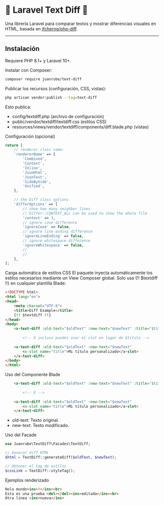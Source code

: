 # 📘 Laravel Text Diff 📘

Una librería Laravel para comparar textos y mostrar diferencias visuales en HTML, basada en [jfcherng/php-diff](https://github.com/jfcherng/php-diff).

---

## Instalación

Requiere PHP 8.1+ y Laravel 10+.

Instalar con Composer:

```bash
composer require juanrube/text-diff
```

Publicar los recursos (configuración, CSS, vistas):

```bash
php artisan vendor:publish --tag=text-diff
```
Esto publica:

* config/textdiff.php (archivo de configuración)
* public/vendor/textdiff/textdiff.css (estilos CSS)
* resources/views/vendor/textdiff/components/diff.blade.php (vistas)

Configuración (opcional)

```php
return [
    // renderer class name:
    'rendererName' => [
        'Combined',
        'Context',
        'Inline',
        'JsonHtml',
        'JsonText',
        'SideBySide',
        'Unified',
    ],

    // the Diff class options
    'differOptions' => [
        // show how many neighbor lines
        // Differ::CONTEXT_ALL can be used to show the whole file
        'context' => 3,
        // ignore case difference
        'ignoreCase' => false,
        // ignore line ending difference
        'ignoreLineEnding' => false,
        // ignore whitespace difference
        'ignoreWhitespace' => false,
        //
        //
    ],
];
```

Carga automática de estilos CSS
El paquete inyecta automáticamente los estilos necesarios mediante un View Composer global.
Solo usa {!! $textdiff !!} en cualquier plantilla Blade:

```html
<!DOCTYPE html>
<html lang="en">
<head>
    <meta charset="UTF-8">
    <title>Diff Example</title>
    {!! $textdiff !!}
</head>
<body>
    <x-text-diff :old-text="$oldText" :new-text="$newText" :title="$titulo">
        
        <!-- O incluso puedes usar el slot en lugar de $titulo -->
    
    <x-text-diff :old-text="$oldText" :new-text="$newText"
        <x-slot name="title">Mi título personalizado</x-slot>
    </x-text-diff>
</body>
</html>
```

Uso del Componente Blade
```html
    <x-text-diff :old-text="$oldText" :new-text="$newText" :title="$titulo">
        
        <!-- O -->
    
    <x-text-diff :old-text="$oldText" :new-text="$newText"
        <x-slot name="title">Mi título personalizado</x-slot>
    </x-text-diff>
```

* old-text: Texto original.
* new-text: Texto modificado.

Uso del Facade
```php
use Juanrube\TextDiff\Facades\TextDiff;

// Generar diff HTML
$html = TextDiff::generateDiff($oldText, $newText);

// Obtener el tag de estilos
$cssLink = TextDiff::styleTag();
```

Ejemplos renderizado
```html
Hola mundo<ins>!</ins><br>
Esta es una prueba <del></del><ins>editada</ins><br>
Otra línea <ins>nueva</ins>